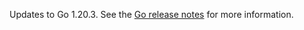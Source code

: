 Updates to Go 1.20.3. See the [Go release notes](https://go.dev/doc/devel/release#go1.20.minor) for more information.
